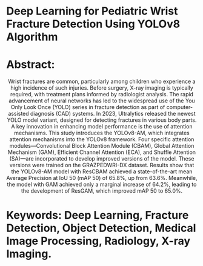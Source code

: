 # Deep Learning for Pediatric Wrist Fracture Detection Using YOLOv8 Algorithm

# Abstract:  
<p align="center">
Wrist fractures are common, particularly among children who experience a high incidence of 
such injuries. Before surgery, X-ray imaging is typically required, with treatment plans 
informed by radiologist analysis. The rapid advancement of neural networks has led to the 
widespread use of the You Only Look Once (YOLO) series in fracture detection as part of 
computer-assisted diagnosis (CAD) systems. In 2023, Ultralytics released the newest YOLO 
model variant, designed for detecting fractures in various body parts. A key innovation in 
enhancing model performance is the use of attention mechanisms. This study introduces the 
YOLOv8-AM, which integrates attention mechanisms into the YOLOv8 framework. Four 
specific attention modules—Convolutional Block Attention Module (CBAM), Global 
Attention Mechanism (GAM), Efficient Channel Attention (ECA), and Shuffle Attention 
(SA)—are incorporated to develop improved versions of the model. These versions were 
trained on the GRAZPEDWRI-DX dataset. Results show that the YOLOv8-AM model with 
ResCBAM achieved a state-of-the-art mean Average Precision at IoU 50 (mAP 50) of 65.8%, 
up from 63.6%. Meanwhile, the model with GAM achieved only a marginal increase of 64.2%, 
leading to the development of ResGAM, which improved mAP 50 to 65.0%.
</p>
 

# Keywords: Deep Learning, Fracture Detection, Object Detection,  Medical Image Processing,  Radiology, X-ray Imaging.
